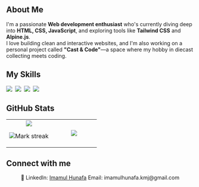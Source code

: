 ## About Me

I'm a passionate **Web development enthusiast** who's currently diving deep into **HTML, CSS, JavaScript**, and exploring tools like **Tailwind CSS** and **Alpine.js**.  
I love building clean and interactive websites, and I'm also working on a personal project called **"Cast & Code"**—a space where my hobby in diecast collecting meets coding.

## My Skills

<img src="https://img.shields.io/badge/JavaScript-F7DF1E?logo=javascript&logoColor=000"> 
<img src="https://img.shields.io/badge/Bootstrap-7952B3?logo=bootstrap&logoColor=fff"> 
<img src="https://img.shields.io/badge/CSS-1572B6?logo=css3&logoColor=fff"> 
<img src="https://img.shields.io/badge/HTML-%23E34F26.svg?logo=html5&logoColor=white"> 

## GitHub Stats

<table><tbody><tr border="none"><td width="50%" align="center">
<img align="center" src="https://readme-stats-fork-mauve.vercel.app/api/?username=Nafa369&theme=dark&show_icons=true&count_private=true">

<img alt="Mark streak" src="https://github-readme-streak-stats-five-roan.vercel.app?user=Nafa369&theme=dark"></td><td width="50%" align="center">
<img align="center" src="https://readme-stats-fork-mauve.vercel.app/api/top-langs/?username=Nafa369&theme=dark&hide_border=false&no-bg=true&no-frame=true&langs_count=6"></td></tr></tbody></table>

## Connect with me

<p align="center">🔗 LinkedIn: <a href="https://id.linkedin.com/in/imamul-hunafa-7245a6373" target="_blank">Imamul Hunafa</a> Email: imamulhunafa.kmj@gmail.com</p>
